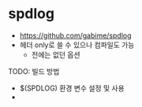 # spdlog 



- https://github.com/gabime/spdlog
- 헤더 only로 쓸 수 있으나 컴파일도 가능 
  - 전에는 없던 옵션 



TODO: 빌드 방법 



- $(SPDLOG) 환경 변수 설정 및 사용 
- 






